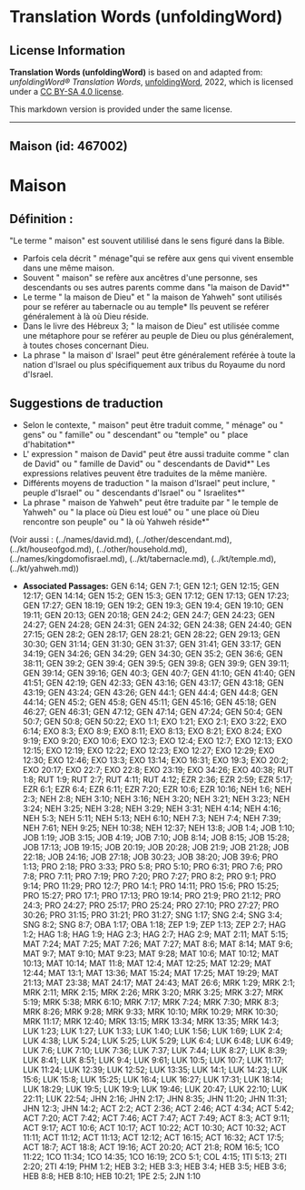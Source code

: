 # Translation Words (unfoldingWord)

## License Information

**Translation Words (unfoldingWord)** is based on and adapted from: _unfoldingWord® Translation Words_, [unfoldingWord](https://unfoldingword.org/utw), 2022, which is licensed under a [CC BY-SA 4.0 license](https://creativecommons.org/licenses/by-sa/4.0/legalcode.en).

This markdown version is provided under the same license.



--------------------------------

## Maison (id: 467002)

Maison
======

Définition :
------------

"Le terme " maison" est souvent utililisé dans le sens figuré dans la Bible.

* Parfois cela décrit " ménage"qui se refère aux gens qui vivent ensemble dans une même maison.
* Souvent " maison" se refère aux ancêtres d'une personne, ses descendants ou ses autres parents comme dans "la maison de David\*"
* Le terme " la maison de Dieu" et " la maison de Yahweh" sont utilisés pour se reférer au tabernacle ou au temple\* Ils peuvent se reférer généralement à là où Dieu réside.
* Dans le livre des Hébreux 3; " la maison de Dieu" est utilisée comme une métaphore pour se reférer au peuple de Dieu ou plus généralement, à toutes choses concernant Dieu.
* La phrase " la maison d' Israel" peut être généralement reférée à toute la nation d'Israel ou plus spécifiquement aux tribus du Royaume du nord d'Israel.

Suggestions de traduction
-------------------------

* Selon le contexte, " maison" peut être traduit comme, " ménage" ou " gens" ou " famille" ou " descendant" ou "temple" ou " place d'habitation\*"
* L' expression " maison de David" peut être aussi traduite comme " clan de David" ou " famille de David" ou " descendants de David\*" Les expressions relatives peuvent être traduites de la même manière.
* Différents moyens de traduction " la maison d'Israel" peut inclure, " peuple d'Israel" ou " descendants d'Israel" ou " Israelites\*"
* La phrase " maison de Yahweh" peut être traduite par " le temple de Yahweh" ou " la place où Dieu est loué" ou " une place où Dieu rencontre son peuple" ou " là où Yahweh réside\*"

(Voir aussi : (../names/david.md), (../other/descendant.md), (../kt/houseofgod.md), (../other/household.md), (../names/kingdomofisrael.md), (../kt/tabernacle.md), (../kt/temple.md), (../kt/yahweh.md))

* **Associated Passages:** GEN 6:14; GEN 7:1; GEN 12:1; GEN 12:15; GEN 12:17; GEN 14:14; GEN 15:2; GEN 15:3; GEN 17:12; GEN 17:13; GEN 17:23; GEN 17:27; GEN 18:19; GEN 19:2; GEN 19:3; GEN 19:4; GEN 19:10; GEN 19:11; GEN 20:13; GEN 20:18; GEN 24:2; GEN 24:7; GEN 24:23; GEN 24:27; GEN 24:28; GEN 24:31; GEN 24:32; GEN 24:38; GEN 24:40; GEN 27:15; GEN 28:2; GEN 28:17; GEN 28:21; GEN 28:22; GEN 29:13; GEN 30:30; GEN 31:14; GEN 31:30; GEN 31:37; GEN 31:41; GEN 33:17; GEN 34:19; GEN 34:26; GEN 34:29; GEN 34:30; GEN 35:2; GEN 36:6; GEN 38:11; GEN 39:2; GEN 39:4; GEN 39:5; GEN 39:8; GEN 39:9; GEN 39:11; GEN 39:14; GEN 39:16; GEN 40:3; GEN 40:7; GEN 41:10; GEN 41:40; GEN 41:51; GEN 42:19; GEN 42:33; GEN 43:16; GEN 43:17; GEN 43:18; GEN 43:19; GEN 43:24; GEN 43:26; GEN 44:1; GEN 44:4; GEN 44:8; GEN 44:14; GEN 45:2; GEN 45:8; GEN 45:11; GEN 45:16; GEN 45:18; GEN 46:27; GEN 46:31; GEN 47:12; GEN 47:14; GEN 47:24; GEN 50:4; GEN 50:7; GEN 50:8; GEN 50:22; EXO 1:1; EXO 1:21; EXO 2:1; EXO 3:22; EXO 6:14; EXO 8:3; EXO 8:9; EXO 8:11; EXO 8:13; EXO 8:21; EXO 8:24; EXO 9:19; EXO 9:20; EXO 10:6; EXO 12:3; EXO 12:4; EXO 12:7; EXO 12:13; EXO 12:15; EXO 12:19; EXO 12:22; EXO 12:23; EXO 12:27; EXO 12:29; EXO 12:30; EXO 12:46; EXO 13:3; EXO 13:14; EXO 16:31; EXO 19:3; EXO 20:2; EXO 20:17; EXO 22:7; EXO 22:8; EXO 23:19; EXO 34:26; EXO 40:38; RUT 1:8; RUT 1:9; RUT 2:7; RUT 4:11; RUT 4:12; EZR 2:36; EZR 2:59; EZR 5:17; EZR 6:1; EZR 6:4; EZR 6:11; EZR 7:20; EZR 10:6; EZR 10:16; NEH 1:6; NEH 2:3; NEH 2:8; NEH 3:10; NEH 3:16; NEH 3:20; NEH 3:21; NEH 3:23; NEH 3:24; NEH 3:25; NEH 3:28; NEH 3:29; NEH 3:31; NEH 4:14; NEH 4:16; NEH 5:3; NEH 5:11; NEH 5:13; NEH 6:10; NEH 7:3; NEH 7:4; NEH 7:39; NEH 7:61; NEH 9:25; NEH 10:38; NEH 12:37; NEH 13:8; JOB 1:4; JOB 1:10; JOB 1:19; JOB 3:15; JOB 4:19; JOB 7:10; JOB 8:14; JOB 8:15; JOB 15:28; JOB 17:13; JOB 19:15; JOB 20:19; JOB 20:28; JOB 21:9; JOB 21:28; JOB 22:18; JOB 24:16; JOB 27:18; JOB 30:23; JOB 38:20; JOB 39:6; PRO 1:13; PRO 2:18; PRO 3:33; PRO 5:8; PRO 5:10; PRO 6:31; PRO 7:6; PRO 7:8; PRO 7:11; PRO 7:19; PRO 7:20; PRO 7:27; PRO 8:2; PRO 9:1; PRO 9:14; PRO 11:29; PRO 12:7; PRO 14:1; PRO 14:11; PRO 15:6; PRO 15:25; PRO 15:27; PRO 17:1; PRO 17:13; PRO 19:14; PRO 21:9; PRO 21:12; PRO 24:3; PRO 24:27; PRO 25:17; PRO 25:24; PRO 27:10; PRO 27:27; PRO 30:26; PRO 31:15; PRO 31:21; PRO 31:27; SNG 1:17; SNG 2:4; SNG 3:4; SNG 8:2; SNG 8:7; OBA 1:17; OBA 1:18; ZEP 1:9; ZEP 1:13; ZEP 2:7; HAG 1:2; HAG 1:8; HAG 1:9; HAG 2:3; HAG 2:7; HAG 2:9; MAT 2:11; MAT 5:15; MAT 7:24; MAT 7:25; MAT 7:26; MAT 7:27; MAT 8:6; MAT 8:14; MAT 9:6; MAT 9:7; MAT 9:10; MAT 9:23; MAT 9:28; MAT 10:6; MAT 10:12; MAT 10:13; MAT 10:14; MAT 11:8; MAT 12:4; MAT 12:25; MAT 12:29; MAT 12:44; MAT 13:1; MAT 13:36; MAT 15:24; MAT 17:25; MAT 19:29; MAT 21:13; MAT 23:38; MAT 24:17; MAT 24:43; MAT 26:6; MRK 1:29; MRK 2:1; MRK 2:11; MRK 2:15; MRK 2:26; MRK 3:20; MRK 3:25; MRK 3:27; MRK 5:19; MRK 5:38; MRK 6:10; MRK 7:17; MRK 7:24; MRK 7:30; MRK 8:3; MRK 8:26; MRK 9:28; MRK 9:33; MRK 10:10; MRK 10:29; MRK 10:30; MRK 11:17; MRK 12:40; MRK 13:15; MRK 13:34; MRK 13:35; MRK 14:3; LUK 1:23; LUK 1:27; LUK 1:33; LUK 1:40; LUK 1:56; LUK 1:69; LUK 2:4; LUK 4:38; LUK 5:24; LUK 5:25; LUK 5:29; LUK 6:4; LUK 6:48; LUK 6:49; LUK 7:6; LUK 7:10; LUK 7:36; LUK 7:37; LUK 7:44; LUK 8:27; LUK 8:39; LUK 8:41; LUK 8:51; LUK 9:4; LUK 9:61; LUK 10:5; LUK 10:7; LUK 11:17; LUK 11:24; LUK 12:39; LUK 12:52; LUK 13:35; LUK 14:1; LUK 14:23; LUK 15:6; LUK 15:8; LUK 15:25; LUK 16:4; LUK 16:27; LUK 17:31; LUK 18:14; LUK 18:29; LUK 19:5; LUK 19:9; LUK 19:46; LUK 20:47; LUK 22:10; LUK 22:11; LUK 22:54; JHN 2:16; JHN 2:17; JHN 8:35; JHN 11:20; JHN 11:31; JHN 12:3; JHN 14:2; ACT 2:2; ACT 2:36; ACT 2:46; ACT 4:34; ACT 5:42; ACT 7:20; ACT 7:42; ACT 7:46; ACT 7:47; ACT 7:49; ACT 8:3; ACT 9:11; ACT 9:17; ACT 10:6; ACT 10:17; ACT 10:22; ACT 10:30; ACT 10:32; ACT 11:11; ACT 11:12; ACT 11:13; ACT 12:12; ACT 16:15; ACT 16:32; ACT 17:5; ACT 18:7; ACT 18:8; ACT 19:16; ACT 20:20; ACT 21:8; ROM 16:5; 1CO 11:22; 1CO 11:34; 1CO 14:35; 1CO 16:19; 2CO 5:1; COL 4:15; 1TI 5:13; 2TI 2:20; 2TI 4:19; PHM 1:2; HEB 3:2; HEB 3:3; HEB 3:4; HEB 3:5; HEB 3:6; HEB 8:8; HEB 8:10; HEB 10:21; 1PE 2:5; 2JN 1:10


